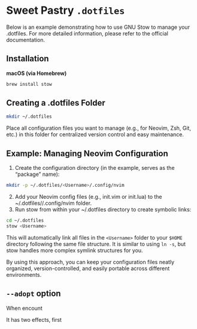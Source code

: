 # Sweet Pastry `.dotfiles`

Below is an example demonstrating how to use GNU Stow to manage your .dotfiles. For more detailed information, please refer to the official documentation.

## Installation

**macOS (via Homebrew)**
```sh
brew install stow
```
## Creating a .dotfiles Folder
```sh
mkdir ~/.dotfiles
```
Place all configuration files you want to manage (e.g., for Neovim, Zsh, Git, etc.) in this folder for centralized version control and easy maintenance.

## Example: Managing Neovim Configuration
1.	Create the configuration directory (in the example, <Username> serves as the “package” name):
```sh
mkdir -p ~/.dotfiles/<Username>/.config/nvim
```
2.	Add your Neovim config files (e.g., init.vim or init.lua) to the ~/.dotfiles/<Username>/.config/nvim folder.
3.	Run stow from within your ~/.dotfiles directory to create symbolic links:
```sh
cd ~/.dotfiles
stow <Username>
```
This will automatically link all files in the `<Username>` folder to your `$HOME` directory following the same file structure. It is similar to using `ln -s`, but stow handles more complex symlink structures for you.

By using this approach, you can keep your configuration files neatly organized, version-controlled, and easily portable across different environments.

## `--adopt` option
When encount
    
It has two effects, first
